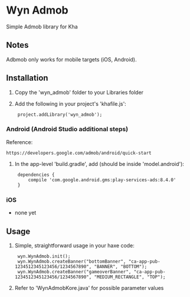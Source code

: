 # Wyn Admob
Simple Admob library for Kha

## Notes

Adbmob only works for mobile targets (iOS, Android).

## Installation

1. Copy the 'wyn_admob' folder to your Libraries folder
2. Add the following in your project's 'khafile.js':

		project.addLibrary('wyn_admob');

### Android (Android Studio additional steps)

Reference:

	https://developers.google.com/admob/android/quick-start

1. In the app-level 'build.gradle', add (should be inside 'model.android'):

		dependencies {
			compile 'com.google.android.gms:play-services-ads:8.4.0'
		}

### iOS

- none yet

## Usage

1. Simple, straightforward usage in your haxe code:

		wyn.WynAdmob.init();
		wyn.WynAdmob.createBanner("bottomBanner", "ca-app-pub-1234512345123456/1234567890", "BANNER", "BOTTOM");
		wyn.WynAdmob.createBanner("gameoverBanner", "ca-app-pub-1234512345123456/1234567890", "MEDIUM_RECTANGLE", "TOP");

2. Refer to 'WynAdmobKore.java' for possible parameter values
